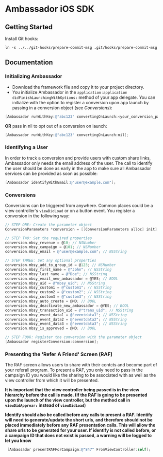 # Ambassador iOS SDK

## Getting Started
Install Git hooks:
```
ln -s ../../git-hooks/prepare-commit-msg .git/hooks/prepare-commit-msg
```

## Documentation
### Initializing Ambassador
* Download the framework file and copy it to your project directory.
* You initialize Ambassador in the ```application:application didFinishLaunchingWithOptions:``` method of your app delegate. You can initialize with the option to register a conversion upon app launch by passing in a conversion object (see *Conversions*):
```objective-c
[Ambassador runWithKey:@"abc123" convertingOnLaunch:<your_conversion_parameters_object>];
```
**OR** pass in nil to opt out of a conversion on launch:
```objective-c
[Ambassador runWithKey:@"abc123" convertingOnLaunch:nil];
```

### Identifying a User
In order to track a conversion and provide users with custom share links, Ambassador only needs the email address of the user. The call to identify the user should be done as early in the app to make sure all Ambassador services can be provided as soon as possible:
```objective-c
[Ambassador identifyWithEmail:@"user@example.com"];
```

### Conversions
Conversions can be triggered from anywhere. Common places could be a view controller's ```viewDidLoad``` or on a button event. You register a conversion in the following way:
```objective-c
// STEP ONE: Create the parameter object
ConversionParameters *conversion = [[ConversionParameters alloc] init];

// STEP TWO: Set the required properties
conversion.mbsy_revenue = @10; // NSNumber
conversion.mbsy_campaign = @101; // NSNumber
conversion.mbsy_email = @"user@example.com"; // NSString

// STEP THREE: Set any optional properties
conversion.mbsy_add_to_group_id = @123; // NSNumber
conversion.mbsy_first_name = @"John"; // NSString
conversion.mbsy_last_name = @"Doe"; // NSString
conversion.mbsy_email_new_ambassador = @YES; // BOOL
conversion.mbsy_uid = @"mbsy_uid"; // NSString
conversion.mbsy_custom1 = @"custom1"; // NSString
conversion.mbsy_custom2 = @"custom2"; // NSString
conversion.mbsy_custom3 = @"custom3"; // NSString
conversion.mbsy_auto_create = @NO; // BOOL
conversion.mbsy_deactivate_new_ambassador = @YES; // BOOL
conversion.mbsy_transaction_uid = @"trans_uid"; // NSString
conversion.mbsy_event_data1 = @"eventdata1"; // NSString
conversion.mbsy_event_data2 = @"eventdata2"; // NSString
conversion.mbsy_event_data3 = @"eventdata3"; // NSString
conversion.mbsy_is_approved = @NO; // BOOL

// STEP FOUR: Register the conversion with the parameter object
[Ambassador registerConversion:conversion];
```

### Presenting the 'Refer A Friend' Screen (RAF)
The RAF screen allows users to share with their contcts and become part of your referall program.
To present a RAF, you only need to pass in the campaign ID you would like the sharing to be associated with as well as the view controller from which it will be presented.

**It is important that the view controller being passed is in the view hierarchy before the call is made. (If the RAF is going to be presented upon the launch of the view controller, but the method call in ```viewDidApprear:``` instead of ```viewDidLoad```)**

**Identify should also be called before any calls to present a RAF. Identify will need to generate/update the short urls, and therefore should not be placed immediately before any RAF presentation calls.  This will allow the share urls to be generated for your user. If identify is not called before, or a campaign ID that does not exist is passed, a warning will be logged to let you know**

```objective-c
 [Ambassador presentRAFForCampaign:@"847" FromViewController:self];
 ```
